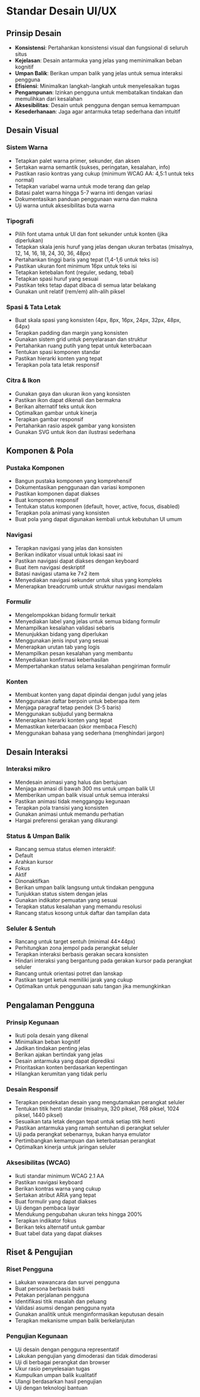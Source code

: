 # Standar Desain UI/UX 

## Prinsip Desain 

- **Konsistensi**: Pertahankan konsistensi visual dan fungsional di seluruh situs 
- **Kejelasan**: Desain antarmuka yang jelas yang meminimalkan beban kognitif 
- **Umpan Balik**: Berikan umpan balik yang jelas untuk semua interaksi pengguna 
- **Efisiensi**: Minimalkan langkah-langkah untuk menyelesaikan tugas 
- **Pengampunan**: Izinkan pengguna untuk membatalkan tindakan dan memulihkan dari kesalahan 
- **Aksesibilitas**: Desain untuk pengguna dengan semua kemampuan 
- **Kesederhanaan**: Jaga agar antarmuka tetap sederhana dan intuitif 

## Desain Visual 

### Sistem Warna 

- Tetapkan palet warna primer, sekunder, dan aksen 
- Sertakan warna semantik (sukses, peringatan, kesalahan, info) 
- Pastikan rasio kontras yang cukup (minimum WCAG AA: 4,5:1 untuk teks normal) 
- Tetapkan variabel warna untuk mode terang dan gelap 
- Batasi palet warna hingga 5-7 warna inti dengan variasi 
- Dokumentasikan panduan penggunaan warna dan makna 
- Uji warna untuk aksesibilitas buta warna 

### Tipografi 

- Pilih font utama untuk UI dan font sekunder untuk konten (jika diperlukan) 
- Tetapkan skala jenis huruf yang jelas dengan ukuran terbatas (misalnya, 12, 14, 16, 18, 24, 30, 36, 48px) 
- Pertahankan tinggi baris yang tepat (1,4-1,6 untuk teks isi) 
- Pastikan ukuran font minimum 16px untuk teks isi 
- Tetapkan ketebalan font (reguler, sedang, tebal) 
- Tetapkan spasi huruf yang sesuai 
- Pastikan teks tetap dapat dibaca di semua latar belakang 
- Gunakan unit relatif (rem/em) alih-alih piksel 

### Spasi & Tata Letak 

- Buat skala spasi yang konsisten (4px, 8px, 16px, 24px, 32px, 48px, 64px) 
- Terapkan padding dan margin yang konsisten 
- Gunakan sistem grid untuk penyelarasan dan struktur 
- Pertahankan ruang putih yang tepat untuk keterbacaan 
- Tentukan spasi komponen standar 
- Pastikan hierarki konten yang tepat 
- Terapkan pola tata letak responsif 

### Citra & Ikon 

- Gunakan gaya dan ukuran ikon yang konsisten 
- Pastikan ikon dapat dikenali dan bermakna 
- Berikan alternatif teks untuk ikon 
- Optimalkan gambar untuk kinerja 
- Terapkan gambar responsif 
- Pertahankan rasio aspek gambar yang konsisten 
- Gunakan SVG untuk ikon dan ilustrasi sederhana 

## Komponen & Pola 

### Pustaka Komponen 

- Bangun pustaka komponen yang komprehensif 
- Dokumentasikan penggunaan dan variasi komponen 
- Pastikan komponen dapat diakses 
- Buat komponen responsif 
- Tentukan status komponen (default, hover, active, focus, disabled) 
- Terapkan pola animasi yang konsisten 
- Buat pola yang dapat digunakan kembali untuk kebutuhan UI umum 

### Navigasi 

- Terapkan navigasi yang jelas dan konsisten 
- Berikan indikator visual untuk lokasi saat ini 
- Pastikan navigasi dapat diakses dengan keyboard 
- Buat item navigasi deskriptif 
- Batasi navigasi utama ke 7±2 item 
- Menyediakan navigasi sekunder untuk situs yang kompleks 
- Menerapkan breadcrumb untuk struktur navigasi mendalam 

### Formulir 

- Mengelompokkan bidang formulir terkait 
- Menyediakan label yang jelas untuk semua bidang formulir 
- Menampilkan kesalahan validasi sebaris 
- Menunjukkan bidang yang diperlukan 
- Menggunakan jenis input yang sesuai 
- Menerapkan urutan tab yang logis 
- Menampilkan pesan kesalahan yang membantu 
- Menyediakan konfirmasi keberhasilan 
- Mempertahankan status selama kesalahan pengiriman formulir 

### Konten 

- Membuat konten yang dapat dipindai dengan judul yang jelas 
- Menggunakan daftar berpoin untuk beberapa item 
- Menjaga paragraf tetap pendek (3-5 baris) 
- Menggunakan subjudul yang bermakna 
- Menerapkan hierarki konten yang tepat 
- Memastikan keterbacaan (skor membaca Flesch) 
- Menggunakan bahasa yang sederhana (menghindari jargon) 

## Desain Interaksi 

### Interaksi mikro 

- Mendesain animasi yang halus dan bertujuan 
- Menjaga animasi di bawah 300 ms untuk umpan balik UI 
- Memberikan umpan balik visual untuk semua interaksi 
- Pastikan animasi tidak mengganggu kegunaan 
- Terapkan pola transisi yang konsisten 
- Gunakan animasi untuk memandu perhatian 
- Hargai preferensi gerakan yang dikurangi 

### Status & Umpan Balik 

- Rancang semua status elemen interaktif: 
- Default 
- Arahkan kursor 
- Fokus 
- Aktif 
- Dinonaktifkan 
- Berikan umpan balik langsung untuk tindakan pengguna 
- Tunjukkan status sistem dengan jelas 
- Gunakan indikator pemuatan yang sesuai 
- Terapkan status kesalahan yang memandu resolusi 
- Rancang status kosong untuk daftar dan tampilan data 

### Seluler & Sentuh 

- Rancang untuk target sentuh (minimal 44×44px) 
- Perhitungkan zona jempol pada perangkat seluler 
- Terapkan interaksi berbasis gerakan secara konsisten 
- Hindari interaksi yang bergantung pada gerakan kursor pada perangkat seluler 
- Rancang untuk orientasi potret dan lanskap 
- Pastikan target ketuk memiliki jarak yang cukup 
- Optimalkan untuk penggunaan satu tangan jika memungkinkan 

## Pengalaman Pengguna 

### Prinsip Kegunaan 

- Ikuti pola desain yang dikenal 
- Minimalkan beban kognitif 
- Jadikan tindakan penting jelas 
- Berikan ajakan bertindak yang jelas 
- Desain antarmuka yang dapat diprediksi 
- Prioritaskan konten berdasarkan kepentingan 
- Hilangkan kerumitan yang tidak perlu 

### Desain Responsif 

- Terapkan pendekatan desain yang mengutamakan perangkat seluler 
- Tentukan titik henti standar (misalnya, 320 piksel, 768 piksel, 1024 piksel, 1440 piksel) 
- Sesuaikan tata letak dengan tepat untuk setiap titik henti 
- Pastikan antarmuka yang ramah sentuhan di perangkat seluler 
- Uji pada perangkat sebenarnya, bukan hanya emulator 
- Pertimbangkan kemampuan dan keterbatasan perangkat 
- Optimalkan kinerja untuk jaringan seluler 

### Aksesibilitas (WCAG) 

- Ikuti standar minimum WCAG 2.1 AA 
- Pastikan navigasi keyboard 
- Berikan kontras warna yang cukup 
- Sertakan atribut ARIA yang tepat 
- Buat formulir yang dapat diakses 
- Uji dengan pembaca layar 
- Mendukung pengubahan ukuran teks hingga 200% 
- Terapkan indikator fokus 
- Berikan teks alternatif untuk gambar 
- Buat tabel data yang dapat diakses 

## Riset & Pengujian 

### Riset Pengguna 

- Lakukan wawancara dan survei pengguna 
- Buat persona berbasis bukti 
- Petakan perjalanan pengguna 
- Identifikasi titik masalah dan peluang 
- Validasi asumsi dengan pengguna nyata 
- Gunakan analitik untuk menginformasikan keputusan desain 
- Terapkan mekanisme umpan balik berkelanjutan 

### Pengujian Kegunaan 

- Uji desain dengan pengguna representatif 
- Lakukan pengujian yang dimoderasi dan tidak dimoderasi 
- Uji di berbagai perangkat dan browser 
- Ukur rasio penyelesaian tugas 
- Kumpulkan umpan balik kualitatif 
- Ulangi berdasarkan hasil pengujian 
- Uji dengan teknologi bantuan